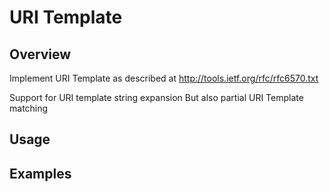 # URI Template

## Overview
Implement URI Template as described at http://tools.ietf.org/rfc/rfc6570.txt

Support for URI template string expansion
But also partial URI Template matching

## Usage

## Examples

